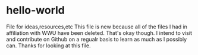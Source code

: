 # hello-world
File for ideas,resources,etc
This file is new because all of the files I had in affiliation with WWU have been deleted.
That's okay though. I intend to visit and contribute on Github on a regualr basis to learn as much as I possibly can.
Thanks for looking at this file.
